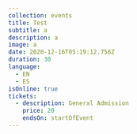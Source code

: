 ```yaml
---
collection: events
title: Test
subtitle: a
description: a
image: a
date: 2020-12-16T05:19:12.756Z
duration: 30
language:
  - EN
  - ES
isOnline: true
tickets:
  - description: General Admission
    price: 20
    endsOn: startOfEvent
---
```

